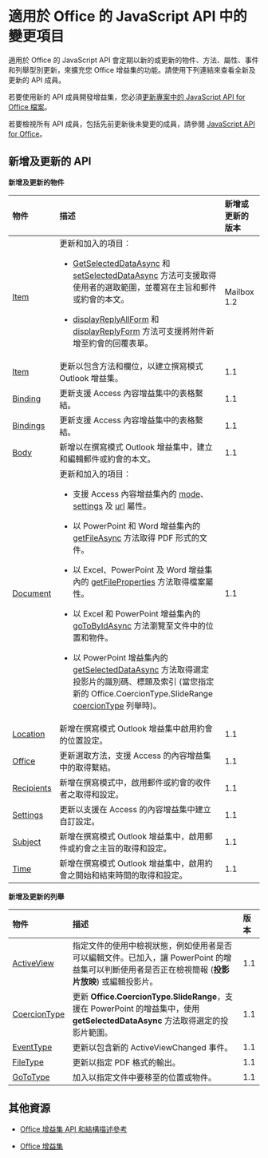 
# <a name="what's-changed-in-the-javascript-api-for-office"></a>適用於 Office 的 JavaScript API 中的變更項目
適用於 Office 的 JavaScript API 會定期以新的或更新的物件、方法、屬性、事件和列舉型別更新，來擴充您 Office 增益集的功能。請使用下列連結來查看全新及更新的 API 成員。

若要使用新的 API 成員開發增益集，您必須[更新專案中的 JavaScript API for Office 檔案](../docs/develop/update-your-javascript-api-for-office-and-manifest-schema-version.md)。

若要檢視所有 API 成員，包括先前更新後未變更的成員，請參閱 [JavaScript API for Office](../reference/javascript-api-for-office.md)。


## <a name="new-and-updated-apis"></a>新增及更新的 API

 **新增及更新的物件**


|**物件**|**描述**|**新增或更新的版本**|
|:-----|:-----|:-----|
|[Item](../reference/outlook/Office.context.mailbox.item.md)|更新和加入的項目︰<br><ul><li><p><a href="../reference/outlook/Office.context.mailbox.item.md#getSelectedDataAsync" target="_blank">GetSelectedDataAsync</a> 和 <a href="../reference/outlook/Office.context.mailbox.item.md#setSelectedDataAsync" target="_blank">setSelectedDataAsync</a> 方法可支援取得使用者的選取範圍，並覆寫在主旨和郵件或約會的本文。</p></li><li><p><a href="../reference/outlook/Office.context.mailbox.item.md#displayReplyAllForm" target="_blank">displayReplyAllForm</a> 和 <a href="../reference/outlook/Office.context.mailbox.item.md#displayReplyForm" target="_blank">displayReplyForm</a> 方法可支援將附件新增至約會的回覆表單。</p></li></ul>|Mailbox 1.2|
|[Item](../reference/outlook/Office.context.mailbox.item.md)|更新以包含方法和欄位，以建立撰寫模式 Outlook 增益集。 |1.1|
|[Binding](../reference/shared/binding.md)|更新支援 Access 內容增益集中的表格繫結。|1.1|
|[Bindings](../reference/shared/bindings.bindings.md)|更新支援 Access 內容增益集中的表格繫結。|1.1|
|[Body](../reference/outlook/Body.md)|新增以在撰寫模式 Outlook 增益集中，建立和編輯郵件或約會的本文。|1.1|
|[Document](../reference/shared/document.md)|更新和加入的項目︰ <ul><li><p>支援 Access 內容增益集內的 <a href="http://msdn.microsoft.com/library/551369c3-315b-428f-8b7e-08987f6b0e00(Office.15).aspx" target="_blank">mode</a>、<a href="http://msdn.microsoft.com/library/77ba7daf-419f-44b6-8747-7fd5618b7053(Office.15).aspx" target="_blank">settings</a> 及 <a href="http://msdn.microsoft.com/library/480ac3c6-370e-4505-aba3-1d0dce9fb3dc(Office.15).aspx" target="_blank">url</a> 屬性。</p></li><li><p>以 PowerPoint 和 Word 增益集內的 <a href="http://msdn.microsoft.com/library/35dda81c-235e-4eab-8a77-9acb3b73a380(Office.15).aspx" target="_blank">getFileAsync</a> 方法取得 PDF 形式的文件。</p></li><li><p>以 Excel、PowerPoint 及 Word 增益集內的 <a href="http://msdn.microsoft.com/library/2533a563-95ae-4d52-b2d5-a6783e4ef5b4(Office.15).aspx" target="_blank">getFileProperties</a> 方法取得檔案屬性。</p></li><li><p>以 Excel 和 PowerPoint 增益集內的 <a href="http://msdn.microsoft.com/library/35dda81c-235e-4eab-8a77-9acb3b73a380(Office.15).aspx" target="_blank">goToByIdAsync</a> 方法瀏覽至文件中的位置和物件。</p></li><li><p>以 PowerPoint 增益集內的 <a href="http://msdn.microsoft.com/library/f85ad02c-64f0-4b73-87f6-7f521b3afd69(Office.15).aspx" target="_blank">getSelectedDataAsync</a> 方法取得選定投影片的識別碼、標題及索引 (當您指定新的 <span class="keyword">Office.CoercionType.SlideRange</span> <a href="http://msdn.microsoft.com/library/735eaab6-5e31-4bc2-add5-9d378900a31b(Office.15).aspx" target="_blank">coercionType</a> 列舉時)。</p></li></ul>|1.1|
|[Location](../reference/outlook/Location.md)|新增在撰寫模式 Outlook 增益集中啟用約會的位置設定。|1.1|
|[Office](../reference/shared/office.md)|更新選取方法，支援 Access 的內容增益集中的取得繫結。|1.1|
|[Recipients](../reference/outlook/Recipients.md)|新增在撰寫模式中，啟用郵件或約會的收件者之取得和設定。|1.1|
|[Settings](../reference/shared/document.settings.md)|更新以支援在 Access 的內容增益集中建立自訂設定。|1.1|
|[Subject](../reference/outlook/Subject.md)|新增在撰寫模式 Outlook 增益集中，啟用郵件或約會之主旨的取得和設定。|1.1|
|[Time](../reference/outlook/Time.md)|新增在撰寫模式 Outlook 增益集中，啟用約會之開始和結束時間的取得和設定。|1.1|



**新增及更新的列舉**


|**物件**|**描述**|**版本**|
|:-----|:-----|:-----|
|[ActiveView](../reference/shared/activeview-enumeration.md)|指定文件的使用中檢視狀態，例如使用者是否可以編輯文件。已加入，讓 PowerPoint 的增益集可以判斷使用者是否正在檢視簡報 (**投影片放映**) 或編輯投影片。 |1.1|
|[CoercionType](../reference/shared/coerciontype-enumeration.md)|更新 **Office.CoercionType.SlideRange**，支援在 PowerPoint 的增益集中，使用 **getSelectedDataAsync** 方法取得選定的投影片範圍。|1.1|
|[EventType](../reference/shared/eventtype-enumeration.md)|更新以包含新的 ActiveViewChanged 事件。|1.1|
|[FileType](../reference/shared/filetype-enumeration.md)|更新以指定 PDF 格式的輸出。|1.1|
|[GoToType](../reference/shared/gototype-enumeration.md)|加入以指定文件中要移至的位置或物件。|1.1|

## <a name="additional-resources"></a>其他資源


- [Office 增益集 API 和結構描述參考](../reference/reference.md)
    
- [Office 增益集](../docs/overview/office-add-ins.md)
    
